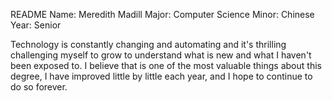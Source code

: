 README
Name: Meredith Madill
Major: Computer Science
Minor: Chinese
Year: Senior

Technology is constantly changing and automating and it's thrilling challenging myself to grow to understand what is new and what I haven't been exposed to. I believe that is one of the most valuable things about this degree, I have improved little by little each year, and I hope to continue to do so forever. 

